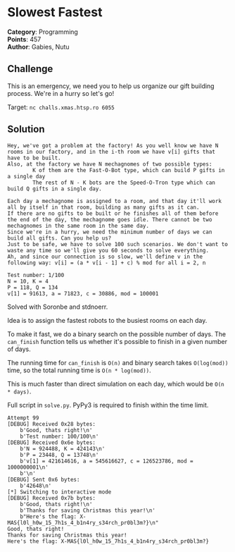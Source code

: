 # Slowest Fastest

**Category**: Programming \
**Points**: 457 \
**Author**: Gabies, Nutu

## Challenge

This is an emergency, we need you to help us organize our gift building process. We're in a hurry so let's go!

Target: `nc challs.xmas.htsp.ro 6055`

## Solution

```
Hey, we've got a problem at the factory! As you well know we have N rooms in our factory, and in the i-th room we have v[i] gifts that have to be built.
Also, at the factory we have N mechagnomes of two possible types:
        K of them are the Fast-O-Bot type, which can build P gifts in a single day
        The rest of N - K bots are the Speed-O-Tron type which can build Q gifts in a single day.

Each day a mechagnome is assigned to a room, and that day it'll work all by itself in that room, building as many gifts as it can.
If there are no gifts to be built or he finishes all of them before the end of the day, the mechagnome goes idle. There cannot be two mechagnomes in the same room in the same day.
Since we're in a hurry, we need the minimum number of days we can build all gifts. Can you help us?
Just to be safe, we have to solve 100 such scenarios. We don't want to waste any time so we'll give you 60 seconds to solve everything.
Ah, and since our connection is so slow, we'll define v in the following way: v[i] = (a * v[i - 1] + c) % mod for all i = 2, n

Test number: 1/100
N = 10, K = 4
P = 118, Q = 134
v[1] = 91613, a = 71823, c = 30886, mod = 100001
```

Solved with Soronbe and stdnoerr.

Idea is to assign the fastest robots to the busiest rooms on each day.

To make it fast, we do a binary search on the possible number of days.
The `can_finish` function tells us whether it's possible to finish in a given
number of days.

The running time for `can_finish` is `O(n)` and binary search takes
`O(log(mod))` time, so the total running time is `O(n * log(mod))`.

This is much faster than direct simulation on each day, which would be
`O(n * days)`.

Full script in `solve.py`.
PyPy3 is required to finish within the time limit.

```
Attempt 99
[DEBUG] Received 0x28 bytes:
    b'Good, thats right!\n'
    b'Test number: 100/100\n'
[DEBUG] Received 0x6e bytes:
    b'N = 924488, K = 424143\n'
    b'P = 23448, Q = 13748\n'
    b'v[1] = 421614616, a = 545616627, c = 126523786, mod = 1000000001\n'
    b'\n'
[DEBUG] Sent 0x6 bytes:
    b'42648\n'
[*] Switching to interactive mode
[DEBUG] Received 0x7b bytes:
    b'Good, thats right!\n'
    b'Thanks for saving Christmas this year!\n'
    b"Here's the flag: X-MAS{l0l_h0w_15_7h1s_4_b1n4ry_s34rch_pr0bl3m?}\n"
Good, thats right!
Thanks for saving Christmas this year!
Here's the flag: X-MAS{l0l_h0w_15_7h1s_4_b1n4ry_s34rch_pr0bl3m?}
```
